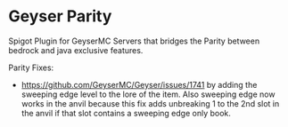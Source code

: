 # Geyser Parity
Spigot Plugin for GeyserMC Servers that bridges the Parity between bedrock and java exclusive features.

Parity Fixes:
- https://github.com/GeyserMC/Geyser/issues/1741 by adding the sweeping edge level to the lore of the item. Also sweeping edge now works in the anvil because this fix adds unbreaking 1 to the 2nd slot in the anvil if that slot contains a sweeping edge only book.
